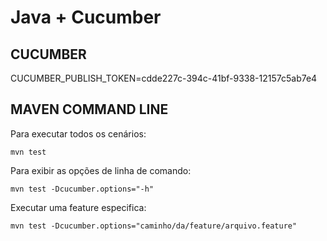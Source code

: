 # Java + Cucumber 

## CUCUMBER
CUCUMBER_PUBLISH_TOKEN=cdde227c-394c-41bf-9338-12157c5ab7e4

## MAVEN COMMAND LINE
Para executar todos os cenários:
```shell
mvn test
```

Para exibir as opções de linha de comando:
```shell
mvn test -Dcucumber.options="-h"
```

Executar uma feature especifica:
```shell
mvn test -Dcucumber.options="caminho/da/feature/arquivo.feature"
```
